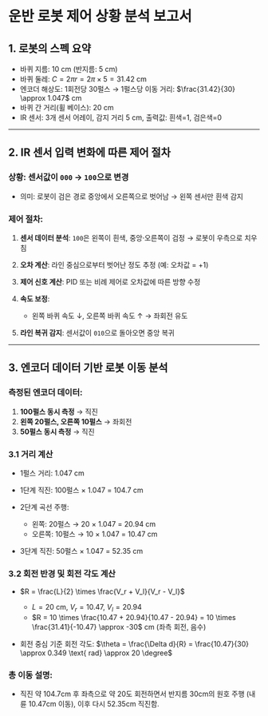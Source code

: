 # 운반 로봇 제어 상황 분석 보고서

## 1. 로봇의 스펙 요약

* 바퀴 지름: 10 cm (반지름: 5 cm)
* 바퀴 둘레: $C = 2\pi r = 2\pi \times 5 = 31.42$ cm
* 엔코더 해상도: 1회전당 30펄스 → 1펄스당 이동 거리: $\frac{31.42}{30} \approx 1.047$ cm
* 바퀴 간 거리(휠 베이스): 20 cm
* IR 센서: 3개 센서 어레이, 감지 거리 5 cm, 출력값: 흰색=1, 검은색=0

---

## 2. IR 센서 입력 변화에 따른 제어 절차

### 상황: 센서값이 `000` → `100`으로 변경

* 의미: 로봇이 검은 경로 중앙에서 오른쪽으로 벗어남 → 왼쪽 센서만 흰색 감지

### 제어 절차:

1. **센서 데이터 분석**: `100`은 왼쪽이 흰색, 중앙·오른쪽이 검정 → 로봇이 우측으로 치우침
2. **오차 계산**: 라인 중심으로부터 벗어난 정도 추정 (예: 오차값 = +1)
3. **제어 신호 계산**: PID 또는 비례 제어로 오차값에 따른 방향 수정
4. **속도 보정**:

   * 왼쪽 바퀴 속도 ↓, 오른쪽 바퀴 속도 ↑ → 좌회전 유도
5. **라인 복귀 감지**: 센서값이 `010`으로 돌아오면 중앙 복귀

---

## 3. 엔코더 데이터 기반 로봇 이동 분석

### 측정된 엔코더 데이터:

1. **100펄스 동시 측정** → 직진
2. **왼쪽 20펄스, 오른쪽 10펄스** → 좌회전
3. **50펄스 동시 측정** → 직진

### 3.1 거리 계산

* 1펄스 거리: 1.047 cm
* 1단계 직진: 100펄스 × 1.047 = 104.7 cm
* 2단계 곡선 주행:

  * 왼쪽: 20펄스 → 20 × 1.047 = 20.94 cm
  * 오른쪽: 10펄스 → 10 × 1.047 = 10.47 cm
* 3단계 직진: 50펄스 × 1.047 = 52.35 cm

### 3.2 회전 반경 및 회전 각도 계산

* $R = \frac{L}{2} \times \frac{V_r + V_l}{V_r - V_l}$

  * $L = 20$ cm, $V_r = 10.47$, $V_l = 20.94$
  * $R = 10 \times \frac{10.47 + 20.94}{10.47 - 20.94} = 10 \times \frac{31.41}{-10.47} \approx -30$ cm (좌측 회전, 음수)

* 회전 중심 기준 회전 각도:
  $\theta = \frac{\Delta d}{R} = \frac{10.47}{30} \approx 0.349 \text{ rad} \approx 20 \degree$

### 총 이동 설명:

* 직진 약 104.7cm 후 좌측으로 약 20도 회전하면서 반지름 30cm의 원호 주행 (내륜 10.47cm 이동), 이후 다시 52.35cm 직진함.
